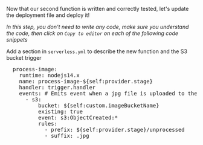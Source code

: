 Now that our second function is written and correctly tested, let's update the deployment file and deploy it!

*In this step, you don't need to write any code, make sure you understand the code, then click on `Copy to editor` on each of the following code snippets* 

Add a section in `serverless.yml` to describe the new function and the S3 bucket trigger

<pre class="file" data-filename="serverless.yml" data-target="insert" data-marker="# placeholder-second-function">
  process-image:
    runtime: nodejs14.x
    name: process-image-${self:provider.stage}
    handler: trigger.handler
    events: # Emits event when a jpg file is uploaded to the directory
      - s3:
          bucket: ${self:custom.imageBucketName}
          existing: true
          event: s3:ObjectCreated:*
          rules:
            - prefix: ${self:provider.stage}/unprocessed
            - suffix: .jpg
</pre>